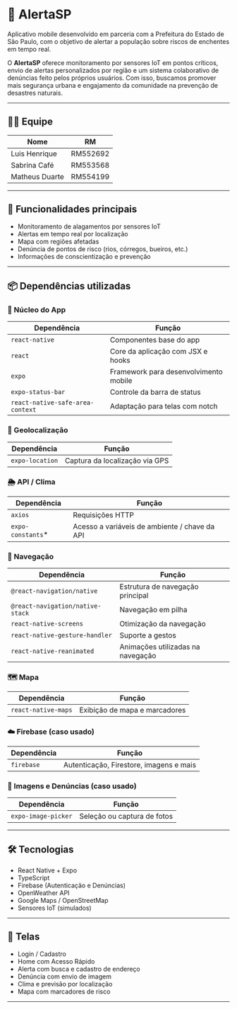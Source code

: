 # 📱 AlertaSP

Aplicativo mobile desenvolvido em parceria com a Prefeitura do Estado de São Paulo, com o objetivo de alertar a população sobre riscos de enchentes em tempo real. 

O **AlertaSP** oferece monitoramento por sensores IoT em pontos críticos, envio de alertas personalizados por região e um sistema colaborativo de denúncias feito pelos próprios usuários. Com isso, buscamos promover mais segurança urbana e engajamento da comunidade na prevenção de desastres naturais.

---

## 👨‍💻 Equipe

| Nome            | RM       |
|-----------------|----------|
| Luis Henrique   | RM552692 |
| Sabrina Café    | RM553568 |
| Matheus Duarte  | RM554199 |

---

## 🚀 Funcionalidades principais

- Monitoramento de alagamentos por sensores IoT
- Alertas em tempo real por localização
- Mapa com regiões afetadas
- Denúncia de pontos de risco (rios, córregos, bueiros, etc.)
- Informações de conscientização e prevenção

---

## 📦 Dependências utilizadas

### 🔧 Núcleo do App
| Dependência                      | Função                                                  |
|----------------------------------|----------------------------------------------------------|
| `react-native`                   | Componentes base do app                                 |
| `react`                          | Core da aplicação com JSX e hooks                       |
| `expo`                           | Framework para desenvolvimento mobile                   |
| `expo-status-bar`               | Controle da barra de status                             |
| `react-native-safe-area-context`| Adaptação para telas com notch                          |

### 📍 Geolocalização
| Dependência        | Função                                  |
|--------------------|------------------------------------------|
| `expo-location`    | Captura da localização via GPS           |

### 🌦️ API / Clima
| Dependência         | Função                                       |
|---------------------|-----------------------------------------------|
| `axios`             | Requisições HTTP                             |
| `expo-constants`*   | Acesso a variáveis de ambiente / chave da API |

### 🧭 Navegação
| Dependência                     | Função                                       |
|----------------------------------|-----------------------------------------------|
| `@react-navigation/native`       | Estrutura de navegação principal             |
| `@react-navigation/native-stack`| Navegação em pilha                          |
| `react-native-screens`          | Otimização da navegação                     |
| `react-native-gesture-handler`  | Suporte a gestos                            |
| `react-native-reanimated`       | Animações utilizadas na navegação           |

### 🗺️ Mapa
| Dependência         | Função                        |
|---------------------|-------------------------------|
| `react-native-maps` | Exibição de mapa e marcadores |

### ☁️ Firebase (caso usado)
| Dependência | Função                                      |
|-------------|----------------------------------------------|
| `firebase`  | Autenticação, Firestore, imagens e mais      |

### 📸 Imagens e Denúncias (caso usado)
| Dependência         | Função                                 |
|---------------------|------------------------------------------|
| `expo-image-picker` | Seleção ou captura de fotos              |

---

## 🛠️ Tecnologias
- React Native + Expo
- TypeScript
- Firebase (Autenticação e Denúncias)
- OpenWeather API
- Google Maps / OpenStreetMap
- Sensores IoT (simulados)

---

## 📍 Telas
- Login / Cadastro
- Home com Acesso Rápido
- Alerta com busca e cadastro de endereço
- Denúncia com envio de imagem
- Clima e previsão por localização
- Mapa com marcadores de risco

---
